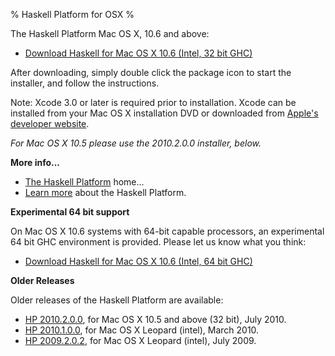% Haskell Platform for OSX
%

<!--
The Haskell Platform installer for Mac OS X Leopard (10.5), Snow Leopard
and above (including 64 bit), Intel only, via BitTorrent.  Please consider using the torrent for a faster download:

* <a id="download" href="http://hackage.haskell.org/platform/2010.2.0.0/torrents/haskell-platform-2010.2.0.0.i386.dmg.torrent" onClick="javascript: pageTracker._trackPageview('/downloads/torrent/mac'); ">Torrent for Mac OS X (intel)</a>
-->

The Haskell Platform Mac OS X, 10.6 and above:  

* <a id="download" href="http://lambda.galois.com/hp-tmp/2011.2.0.0-rc/Haskell%20Platform%202011.2.0.0-i386-rc3.pkg" onClick="javascript: pageTracker._trackPageview('/downloads/mac'); ">Download Haskell for Mac OS X 10.6 (Intel, 32 bit GHC)</a>

After downloading, simply double click the package icon to start the installer, and follow the instructions.

Note: Xcode 3.0 or later is required prior to installation. Xcode can be installed from your Mac OS X installation DVD or downloaded from [Apple's developer website](http://developer.apple.com).

<i>For Mac OS X 10.5 please use the 2010.2.0.0 installer, below.</i>

**More info...**

* [The Haskell Platform] home...
* [Learn more] about the Haskell Platform.

[The Haskell Platform]: index.html
[Learn more]: contents.html

**Experimental 64 bit support**

On Mac OS X 10.6 systems with 64-bit capable processors, an experimental
64 bit GHC environment is provided. Please let us know what you think:

* <a id="download" href="http://lambda.galois.com/hp-tmp/2011.2.0.0-rc/Haskell%20Platform%202011.2.0.0-x86_64-rc2.pkg" onClick="javascript: pageTracker._trackPageview('/downloads/mac'); ">Download Haskell for Mac OS X 10.6 (Intel, 64 bit GHC)</a>

<!--
**Build from Source**

If you already have a GHC 7.0.2, but not the full platform, you can build it
from source on the Mac:

![](http://hackage.haskell.org/platform/icons/source.png)
<a href="http://lambda.galois.com/hp-tmp/2011.2.0.0-rc/haskell-platform-2011.2.0.0.tar.gz" onClick="javascript: pageTracker._trackPageview('/downloads/source'); ">haskell-platform-2011.2.0.0.tar.gz</a>

You need GHC 7.0.2 installed before building the platform. You can get this from your distro or
you can get a [GHC 7.0.2 generic binary].

[GHC 7.0.2 generic binary]: http://haskell.org/ghc/download_ghc_7_0_2.html#distros

To install from source download and unpack the installer, then (possibly with 'sudo'):

        ./configure
        make
        make install

  -->

**Older Releases**

Older releases of the Haskell Platform are available:

* <a id="download" href="http://lambda.haskell.org/hp-tmp/2010.2.0.0/haskell-platform-2010.2.0.0.i386.dmg"    onClick="javascript: pageTracker._trackPageview('/downloads/mac/old'); ">HP 2010.2.0.0</a>, for Mac OS X 10.5 and above (32 bit), July 2010.
* <a id="download" href="http://hackage.haskell.org/platform/2010.1.0.0/haskell-platform-2010.1.0.1-i386.dmg" onClick="javascript: pageTracker._trackPageview('/downloads/mac/old'); ">HP 2010.1.0.0</a>, for Mac OS X Leopard (intel), March 2010.
* <a id="download" href="http://hackage.haskell.org/platform/2009.2.0.2/haskell-platform-2009.2.0.2-i386.dmg" onClick="javascript: pageTracker._trackPageview('/downloads/mac/old'); ">HP 2009.2.0.2</a>, for Mac OS X Leopard (intel), July 2009.

